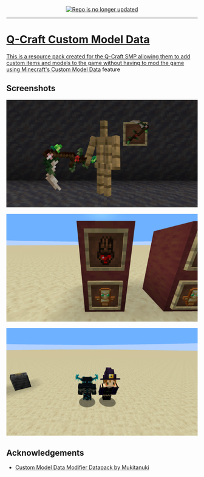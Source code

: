 <p align="center">
<a href="https://github.com/adammakesfilm"><img alt="Repo is no longer updated" src="https://img.shields.io/github/last-commit/adammakesfilm/qcraft-custom-model-data?color=red&style=for-the-badge">
</p>

---

# Q-Craft Custom Model Data
This is a resource pack created for the Q-Craft SMP allowing them to add custom items and models to the game without having to mod  the game using Minecraft's [Custom Model Data](https://www.youtube.com/watch?v=HrFMdcjonyo) feature

## Screenshots

![App Screenshot](https://raw.githubusercontent.com/adammakesfilm/qcraft-custom-model-data/master/Sample%20Photos/Overgrown%20Sythe.png)

![App Screenshot](https://raw.githubusercontent.com/adammakesfilm/qcraft-custom-model-data/master/Sample%20Photos/Totem%20to%20Totem%20of%20Regeneration.png)

![App Screenshot](https://raw.githubusercontent.com/adammakesfilm/qcraft-custom-model-data/master/Sample%20Photos/Warden%20and%20Witch%20Hat.png)


## Acknowledgements

 - [Custom Model Data Modifier Datapack by Mukitanuki](https://www.curseforge.com/minecraft/customization/custom-roleplay-data-datapack)


